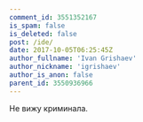 ```yaml
---
comment_id: 3551352167
is_spam: false
is_deleted: false
post: /ide/
date: 2017-10-05T06:25:45Z
author_fullname: 'Ivan Grishaev'
author_nickname: 'igrishaev'
author_is_anon: false
parent_id: 3550936966
---
```


<p>Не вижу криминала.</p>
